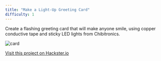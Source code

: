 ```yaml
---
title: "Make a Light-Up Greeting Card"
difficulty: 1
---
```



Create a flashing greeting card that will make anyone smile, using copper conductive tape and sticky LED lights from Chibitronics.

![card](/projects/card.png)

[Visit this project on Hackster.io](https://www.hackster.io/agent-hawking-1/create-a-light-up-greeting-card-with-led-stickers-1bc326)
